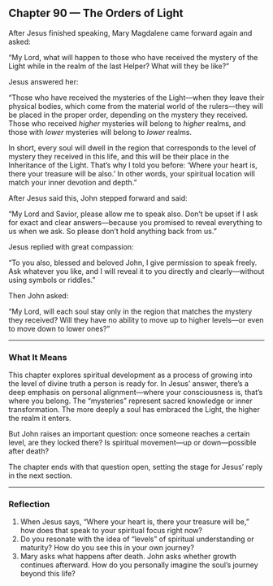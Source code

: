 ## Chapter 90 — The Orders of Light

After Jesus finished speaking, Mary Magdalene came forward again and asked:

“My Lord, what will happen to those who have received the mystery of the Light while in the realm of the last Helper? What will they be like?”

Jesus answered her:

“Those who have received the mysteries of the Light—when they leave their physical bodies, which come from the material world of the rulers—they will be placed in the proper order, depending on the mystery they received.
Those who received *higher* mysteries will belong to *higher* realms, and those with *lower* mysteries will belong to *lower* realms.

In short, every soul will dwell in the region that corresponds to the level of mystery they received in this life, and this will be their place in the Inheritance of the Light. That’s why I told you before: ‘Where your heart is, there your treasure will be also.’ In other words, your spiritual location will match your inner devotion and depth.”

After Jesus said this, John stepped forward and said:

“My Lord and Savior, please allow me to speak also. Don’t be upset if I ask for exact and clear answers—because you promised to reveal everything to us when we ask. So please don’t hold anything back from us.”

Jesus replied with great compassion:

“To you also, blessed and beloved John, I give permission to speak freely. Ask whatever you like, and I will reveal it to you directly and clearly—without using symbols or riddles.”

Then John asked:

“My Lord, will each soul stay only in the region that matches the mystery they received? Will they have no ability to move up to higher levels—or even to move down to lower ones?”

---

### What It Means

This chapter explores spiritual development as a process of growing into the level of divine truth a person is ready for. In Jesus’ answer, there’s a deep emphasis on personal alignment—where your consciousness is, that’s where you belong. The “mysteries” represent sacred knowledge or inner transformation. The more deeply a soul has embraced the Light, the higher the realm it enters.

But John raises an important question: once someone reaches a certain level, are they locked there? Is spiritual movement—up or down—possible after death?

The chapter ends with that question open, setting the stage for Jesus’ reply in the next section.

---

### Reflection

1. When Jesus says, “Where your heart is, there your treasure will be,” how does that speak to your spiritual focus right now?
2. Do you resonate with the idea of “levels” of spiritual understanding or maturity? How do you see this in your own journey?
3. Mary asks what happens after death. John asks whether growth continues afterward. How do you personally imagine the soul’s journey beyond this life?
